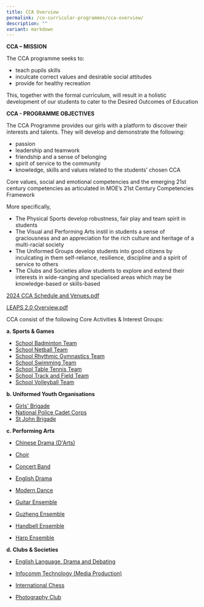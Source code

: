 ```yaml
---
title: CCA Overview
permalink: /co-curricular-programmes/cca-overview/
description: ""
variant: markdown
---
```

**CCA – MISSION**  
  
The CCA programme seeks to:  

*   teach pupils skills
*   inculcate correct values and desirable social attitudes
*   provide for healthy recreation

  
This, together with the formal curriculum, will result in a holistic development of our students to cater to the Desired Outcomes of Education  
  
**CCA - PROGRAMME OBJECTIVES**  
  
The CCA Programme provides our girls with a platform to discover their interests and talents. They will develop and demonstrate the following:  

*   passion
*   leadership and teamwork
*   friendship and a sense of belonging
*   spirit of service to the community
*   knowledge, skills and values related to the students’ chosen CCA

Core values, social and emotional competencies and the emerging 21st century competencies as articulated in MOE’s 21st Century Competencies Framework  
  
More specifically,  

*   The Physical Sports develop robustness, fair play and team spirit in students
*   The Visual and Performing Arts instil in students a sense of graciousness and an appreciation for the rich culture and heritage of a multi-racial society
*   The Uniformed Groups develop students into good citizens by inculcating in them self-reliance, resilience, discipline and a spirit of service to others
*   The Clubs and Societies allow students to explore and extend their interests in wide-ranging and specialised areas which may be knowledge-based or skills-based

[2024 CCA Schedule and Venues.pdf](/files/2024%20CCA%20training%20Schedule%20and%20venues.pdf)

[LEAPS 2.0 Overview.pdf](/files/LEAPS%202%20Overview.pdf)

CCA consist of the following Core Activities & Interest Groups:

**a. Sports & Games**

*   [School Badminton Team](https://staging.d31lf6q9623hn3.amplifyapp.com/co-curricular-programmes/sports-and-games/school-badminton-team)
*   [School Netball Team](https://staging.d31lf6q9623hn3.amplifyapp.com/co-curricular-programmes/sports-and-games/school-netball-team)
*   [School Rhythmic Gymnastics Team](https://staging.d31lf6q9623hn3.amplifyapp.com/co-curricular-programmes/sports-and-games/school-rhythmic-gymnastics-team)
*   [School Swimming Team](https://staging.d31lf6q9623hn3.amplifyapp.com/co-curricular-programmes/sports-and-games/school-swimming-team)
*   [School Table Tennis Team](https://staging.d31lf6q9623hn3.amplifyapp.com/co-curricular-programmes/sports-and-games/school-table-tennis-team)
*   [School Track and Field Team](https://staging.d31lf6q9623hn3.amplifyapp.com/co-curricular-programmes/sports-and-games/school-track-and-field-team)
*   [School Volleyball Team](https://staging.d31lf6q9623hn3.amplifyapp.com/co-curricular-programmes/sports-and-games/school-volleyball-team)

  

**b. Uniformed Youth Organisations**

*   [Girls' Brigade](https://staging.d31lf6q9623hn3.amplifyapp.com/co-curricular-programmes/uniform-groups/girls-brigade)
*   [National Police Cadet Corps](https://staging.d31lf6q9623hn3.amplifyapp.com/co-curricular-programmes/uniform-groups/national-police-cadet-corps)
*   [St John Brigade](https://staging.d31lf6q9623hn3.amplifyapp.com/co-curricular-programmes/uniform-groups/st-john-brigade)

  

**c. Performing Arts**

*   [Chinese Drama (D'Arts)](https://staging.d31lf6q9623hn3.amplifyapp.com/co-curricular-programmes/performing-arts/chinese-drama-darts)  
    
*   [Choir](https://staging.d31lf6q9623hn3.amplifyapp.com/co-curricular-programmes/performing-arts/choir)  
    
*   [Concert Band](https://staging.d31lf6q9623hn3.amplifyapp.com/co-curricular-programmes/performing-arts/concert-band)
*   [English Drama](https://staging.d31lf6q9623hn3.amplifyapp.com/co-curricular-programmes/performing-arts/english-drama)
*   [Modern Dance](https://staging.d31lf6q9623hn3.amplifyapp.com/co-curricular-programmes/performing-arts/modern-dance)
*   [Guitar Ensemble](https://staging.d31lf6q9623hn3.amplifyapp.com/co-curricular-programmes/performing-arts/guitar-ensemble)
*   [Guzheng Ensemble](https://staging.d31lf6q9623hn3.amplifyapp.com/co-curricular-programmes/performing-arts/guzheng-ensemble)
*   [Handbell Ensemble](https://staging.d31lf6q9623hn3.amplifyapp.com/co-curricular-programmes/performing-arts/handbell-ensemble)
*   [Harp Ensemble](https://staging.d31lf6q9623hn3.amplifyapp.com/co-curricular-programmes/performing-arts/harp-ensemble)

  

**d. Clubs & Societies**

*   [English Language, Drama and Debating](https://staging.d31lf6q9623hn3.amplifyapp.com/co-curricular-programmes/clubs-and-societies/english-language-drama-and-debating)  
    
*   [Infocomm Technology (Media Production)](https://staging.d31lf6q9623hn3.amplifyapp.com/co-curricular-programmes/clubs-and-societies/infocomm-technology-media-production)
*   [International Chess](https://staging.d31lf6q9623hn3.amplifyapp.com/co-curricular-programmes/clubs-and-societies/international-chess)  
    
*   [Photography Club](https://staging.d31lf6q9623hn3.amplifyapp.com/co-curricular-programmes/clubs-and-societies/photography-club)